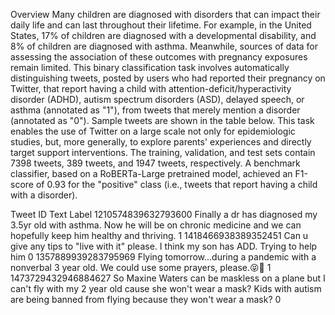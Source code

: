 Overview
Many children are diagnosed with disorders that can impact their daily life and can last throughout their lifetime. For example, in the United States, 17% of children are diagnosed with a developmental disability, and 8% of children are diagnosed with asthma. Meanwhile, sources of data for assessing the association of these outcomes with pregnancy exposures remain limited. This binary classification task involves automatically distinguishing tweets, posted by users who had reported their pregnancy on Twitter, that report having a child with attention-deficit/hyperactivity disorder (ADHD), autism spectrum disorders (ASD), delayed speech, or asthma (annotated as "1"), from tweets that merely mention a disorder (annotated as "0"). Sample tweets are shown in the table below. This task enables the use of Twitter on a large scale not only for epidemiologic studies, but, more generally, to explore parents' experiences and directly target support interventions. The training, validation, and test sets contain 7398 tweets, 389 tweets, and 1947 tweets, respectively. A benchmark classifier, based on a RoBERTa-Large pretrained model, achieved an F1-score of 0.93 for the "positive" class (i.e., tweets that report having a child with a disorder). 

Tweet ID	Text	Label
1210574839632793600	Finally a dr has diagnosed my 3.5yr old with asthma. Now he will be on chronic medicine and we can hopefully keep him healthy and thriving.	1
1418466938389352451	Can u give any tips to "live with it" please. I think my son has ADD. Trying to help him	0
1357889939283795969	Flying tomorrow...during a pandemic with a nonverbal 3 year old. We could use some prayers, please.😝🥴	1
1473729432946884627	So Maxine Waters can be maskless on a plane but I can't fly with my 2 year old cause she won't wear a mask? Kids with autism are being banned from flying because they won't wear a mask?	0
